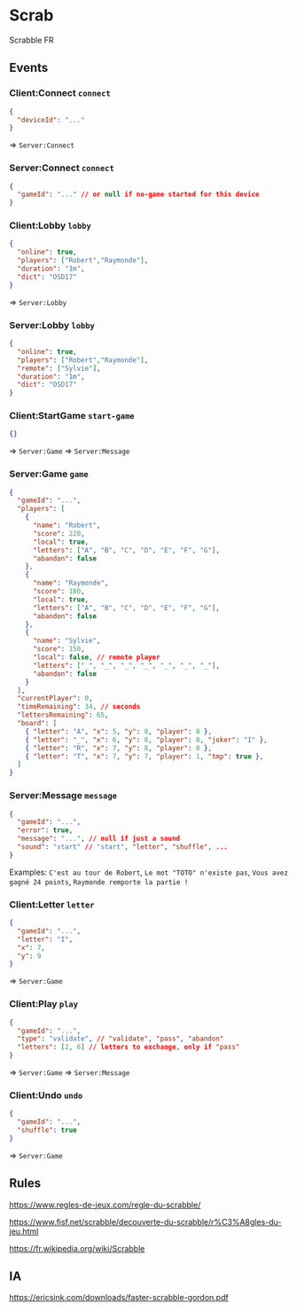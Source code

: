 # Scrab

Scrabble FR

## Events

### Client:Connect `connect`

```json
{
  "deviceId": "..."
}
```

=> `Server:Connect`

### Server:Connect `connect`

```json
{
  "gameId": "..." // or null if no-game started for this device
}
```

### Client:Lobby `lobby`

```json
{
  "online": true,
  "players": ["Robert","Raymonde"],
  "duration": "1m",
  "dict": "OSD17"
}
```

=> `Server:Lobby`

### Server:Lobby `lobby`

```json
{
  "online": true,
  "players": ["Robert","Raymonde"],
  "remote": ["Sylvie"],
  "duration": "1m",
  "dict": "OSD17"
}
```

### Client:StartGame `start-game`

```json
{}
```

=> `Server:Game`
=> `Server:Message`

### Server:Game `game`

```json
{
  "gameId": "...",
  "players": [
    {
      "name": "Robert",
      "score": 220,
      "local": true,
      "letters": ["A", "B", "C", "D", "E", "F", "G"],
      "abandon": false
    },
    {
      "name": "Raymonde",
      "score": 180,
      "local": true,
      "letters": ["A", "B", "C", "D", "E", "F", "G"],
      "abandon": false
    },
    {
      "name": "Sylvie",
      "score": 150,
      "local": false, // remote player
      "letters": ["_", "_", "_", "_", "_", "_", "_"],
      "abandon": false
    }
  ],
  "currentPlayer": 0,
  "timeRemaining": 34, // seconds
  "lettersRemaining": 65,
  "board": [
    { "letter": "A", "x": 5, "y": 8, "player": 0 },
    { "letter": "_", "x": 6, "y": 8, "player": 0, "joker": "I" },
    { "letter": "R", "x": 7, "y": 8, "player": 0 },
    { "letter": "T", "x": 7, "y": 7, "player": 1, "tmp": true },
  ]
}
```

### Server:Message `message`

```json
{
  "gameId": "...",
  "error": true,
  "message": "...", // null if just a sound
  "sound": "start" // "start", "letter", "shuffle", ...
}
```

Examples: `C'est au tour de Robert`, `Le mot "TOTO" n'existe pas`, `Vous avez gagné 24 points`, `Raymonde remporte la partie !`

### Client:Letter `letter`

```json
{
  "gameId": "...",
  "letter": "I",
  "x": 7,
  "y": 9
}
```

=> `Server:Game`

### Client:Play `play`

```json
{
  "gameId": "...",
  "type": "validate", // "validate", "pass", "abandon"
  "letters": [2, 6] // letters to exchange, only if "pass"
}
```

=> `Server:Game`
=> `Server:Message`

### Client:Undo `undo`

```json
{
  "gameId": "...",
  "shuffle": true
}
```

=> `Server:Game`

## Rules

https://www.regles-de-jeux.com/regle-du-scrabble/

https://www.fisf.net/scrabble/decouverte-du-scrabble/r%C3%A8gles-du-jeu.html

https://fr.wikipedia.org/wiki/Scrabble

## IA

https://ericsink.com/downloads/faster-scrabble-gordon.pdf
